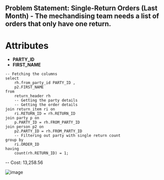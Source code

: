 ## Problem Statement: Single-Return Orders (Last Month) - The mechandising team needs a list of orders that only have one return.

# Attributes
- **PARTY_ID**
- **FIRST_NAME**

```
-- Fetching the columns
select
	rh.from_party_id PARTY_ID ,
	p2.FIRST_NAME
from
	return_header rh
	-- Getting the party details 
	-- Getting the order details
join return_item ri on
	ri.RETURN_ID = rh.RETURN_ID
join party p on
	p.PARTY_ID = rh.FROM_PARTY_ID
join person p2 on
	p2.PARTY_ID = rh.FROM_PARTY_ID
	-- Filtering out party with single return count
group by
	ri.ORDER_ID
having
	count(rh.RETURN_ID) = 1;
```

-- Cost: 13,258.56

![image](https://github.com/user-attachments/assets/fe2828d4-5247-4e37-83f6-6be7d87c7798)

